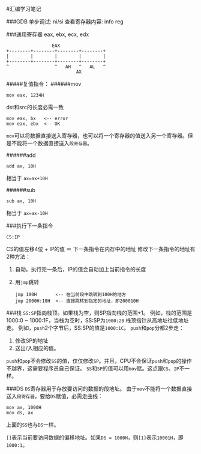 #汇编学习笔记

###GDB
单步调试: ni/si
查看寄存器内容: info reg

###通用寄存器
eax, ebx, ecx, edx
```
                 EAX
+--------+--------+--------+--------+
|        |        |        |        |
+--------+--------+--------+--------+
^                 ^   AH   ^   AL   ^
                          AX
```
#####复值指令：
######mov
```
mov eax, 1234H
```
dst和src的长度必需一致
```
mov eax, bx   <-- error
mov eax, ebx  <-- OK
```
`mov`可以将数据直接送入寄存器，也可以将一个寄存器的值送入另一个寄存器。但是不能将一个数据直接送入`段寄存器`。

######add
```
add ax, 10H
```
相当于 `ax=ax+10H`

######sub
```
sub ax, 10H
```
相当于 `ax=ax-10H`

###执行下一条指令
```
CS:IP
```
CS的值左移4位 + IP的值 ＝ 下一条指令在内存中的地址
修改下一条指令的地址有2种方法：

1. 自动。执行完一条后，IP的值会自动加上当前指令的长度
2. 用`jmp`跳转

	```
	jmp 100H       <-- 在当前段中跳转到100H的地方
	jmp 2000H:10H  <-- 直接跳转到指定的地址，即200010H
	```

###栈
`SS:SP`指向栈顶。如果栈为空，则SP指向栈的范围+1。
例如，栈的范围是1000:0 ~ 1000:1F，当栈为空时，SS:SP为`1000:20`
栈顶指针从高地址往低地址走。
例如，`push`2个字节后，SS:SP的值是`1000:1C`。
`push`和`pop`分都2步走：

1. 修改SP的地址
2. 送出/入相应的值。

`push`和`pop`不会修改`SS`的值，仅仅修改`SP`。并且，CPU不会保证`push`和`pop`的操作不越界，这需要程序员自己保证。
`SS`和`SP`的值可以用`mov`赋。这点跟`CS`、`IP`不一样。

###DS
`DS`寄存器用于存放要访问的数据的段地址。
由于`mov`不能将一个数据直接送入`段寄存器`，要给`DS`赋值，必需走曲线：

```
mov ax, 1000H
mov ds, ax
```

上面的`SS`也与`DS`一样。

`[]`表示当前要访问数据的偏移地址。如果`DS = 1000H`，则`[1]`表示`10001H`，即`1000:1`。
